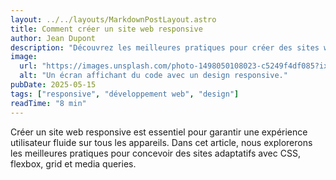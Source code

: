 ```yaml
---
layout: ../../layouts/MarkdownPostLayout.astro
title: Comment créer un site web responsive
author: Jean Dupont
description: "Découvrez les meilleures pratiques pour créer des sites web qui s'adaptent parfaitement à tous les appareils."
image:
  url: "https://images.unsplash.com/photo-1498050108023-c5249f4df085?ixlib=rb-4.0.3&ixid=M3wxMjA3fDB8MHxwaG90by1wYWdlfHx8fGVufDB8fHx8fA%3D%3D&auto=format&fit=crop&w=1172&q=80"
  alt: "Un écran affichant du code avec un design responsive."
pubDate: 2025-05-15
tags: ["responsive", "développement web", "design"]
readTime: "8 min"
---
```


Créer un site web responsive est essentiel pour garantir une expérience utilisateur fluide sur tous les appareils. Dans cet article, nous explorerons les meilleures pratiques pour concevoir des sites adaptatifs avec CSS, flexbox, grid et media queries.
